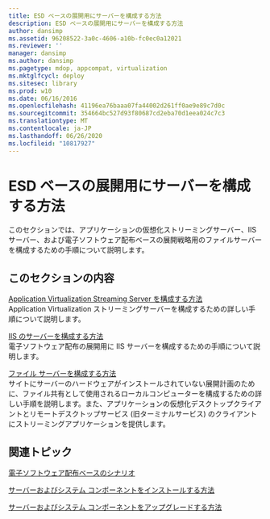 ```yaml
---
title: ESD ベースの展開用にサーバーを構成する方法
description: ESD ベースの展開用にサーバーを構成する方法
author: dansimp
ms.assetid: 96208522-3a0c-4606-a10b-fc0ec0a12021
ms.reviewer: ''
manager: dansimp
ms.author: dansimp
ms.pagetype: mdop, appcompat, virtualization
ms.mktglfcycl: deploy
ms.sitesec: library
ms.prod: w10
ms.date: 06/16/2016
ms.openlocfilehash: 41196ea76baaa07fa44002d261ff0ae9e89c7d0c
ms.sourcegitcommit: 354664bc527d93f80687cd2eba70d1eea024c7c3
ms.translationtype: MT
ms.contentlocale: ja-JP
ms.lasthandoff: 06/26/2020
ms.locfileid: "10817927"
---
```

# ESD ベースの展開用にサーバーを構成する方法


このセクションでは、アプリケーションの仮想化ストリーミングサーバー、IIS サーバー、および電子ソフトウェア配布ベースの展開戦略用のファイルサーバーを構成するための手順について説明します。

## このセクションの内容


<a href="" id="how-to-configure-the-application-virtualization-streaming-servers"></a>[Application Virtualization Streaming Server を構成する方法](how-to-configure-the-application-virtualization-streaming-servers.md)  
Application Virtualization ストリーミングサーバーを構成するための詳しい手順について説明します。

<a href="" id="how-to-configure-the-server-for-iis"></a>[IIS のサーバーを構成する方法](how-to-configure-the-server-for-iis.md)  
電子ソフトウェア配布の展開用に IIS サーバーを構成するための手順について説明します。

<a href="" id="how-to-configure-the-file-server"></a>[ファイル サーバーを構成する方法](how-to-configure-the-file-server.md)  
サイトにサーバーのハードウェアがインストールされていない展開計画のために、ファイル共有として使用されるローカルコンピューターを構成するための詳しい手順を説明します。また、アプリケーションの仮想化デスクトップクライアントとリモートデスクトップサービス (旧ターミナルサービス) のクライアントにストリーミングアプリケーションを提供します。

## 関連トピック


[電子ソフトウェア配布ベースのシナリオ](electronic-software-distribution-based-scenario.md)

[サーバーおよびシステム コンポーネントをインストールする方法](how-to-install-the-servers-and-system-components.md)

[サーバーおよびシステム コンポーネントをアップグレードする方法](how-to-upgrade-the-servers-and-system-components.md)

 

 





